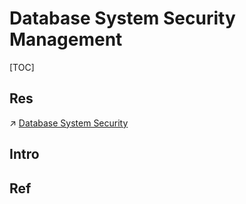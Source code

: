 # Database System Security Management

[TOC]


## Res
↗ [Database System Security](../../../CyberSecurity/System%20Security/Database%20System%20Security/Database%20System%20Security.md)



## Intro



## Ref